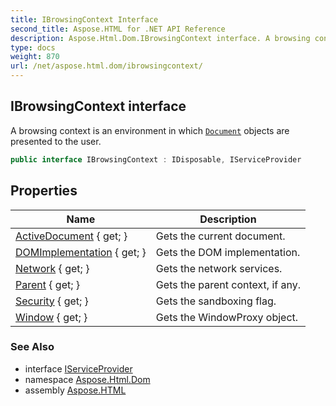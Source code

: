```yaml
---
title: IBrowsingContext Interface
second_title: Aspose.HTML for .NET API Reference
description: Aspose.Html.Dom.IBrowsingContext interface. A browsing context is an environment in which Document objects are presented to the user
type: docs
weight: 870
url: /net/aspose.html.dom/ibrowsingcontext/
---
```

## IBrowsingContext interface

A browsing context is an environment in which [`Document`](../document/) objects are presented to the user.

```csharp
public interface IBrowsingContext : IDisposable, IServiceProvider
```

## Properties

| Name | Description |
| --- | --- |
| [ActiveDocument](../../aspose.html.dom/ibrowsingcontext/activedocument/) { get; } | Gets the current document. |
| [DOMImplementation](../../aspose.html.dom/ibrowsingcontext/domimplementation/) { get; } | Gets the DOM implementation. |
| [Network](../../aspose.html.dom/ibrowsingcontext/network/) { get; } | Gets the network services. |
| [Parent](../../aspose.html.dom/ibrowsingcontext/parent/) { get; } | Gets the parent context, if any. |
| [Security](../../aspose.html.dom/ibrowsingcontext/security/) { get; } | Gets the sandboxing flag. |
| [Window](../../aspose.html.dom/ibrowsingcontext/window/) { get; } | Gets the WindowProxy object. |

### See Also

* interface [IServiceProvider](../../aspose.html.services/iserviceprovider/)
* namespace [Aspose.Html.Dom](../../aspose.html.dom/)
* assembly [Aspose.HTML](../../)
